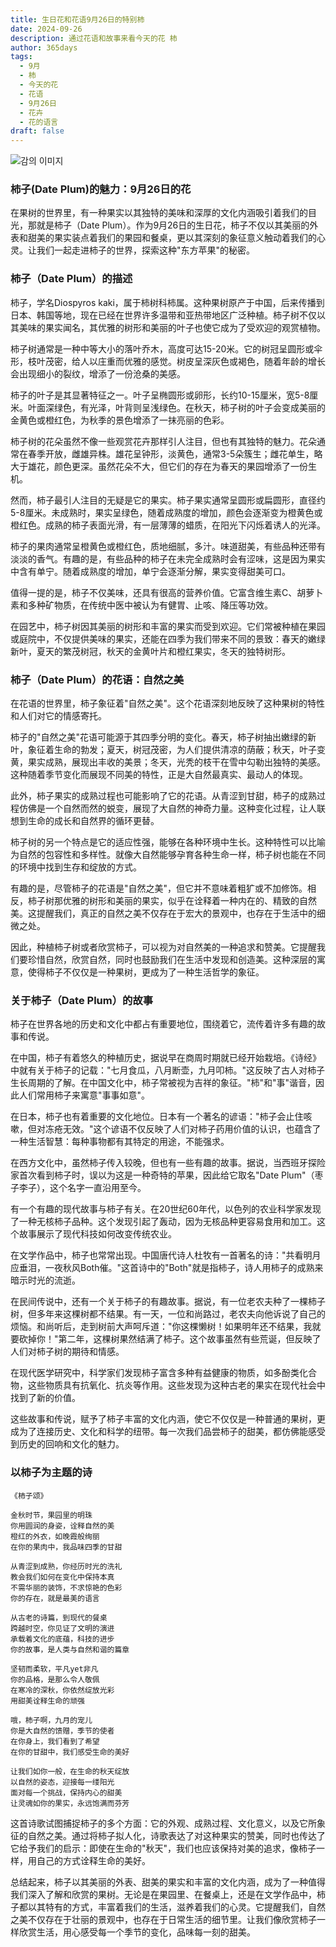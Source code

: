 ```yaml
---
title: 生日花和花语9月26日的特别柿
date: 2024-09-26
description: 通过花语和故事来看今天的花 柿
author: 365days
tags:
  - 9月
  - 柿
  - 今天的花
  - 花语
  - 9月26日
  - 花卉
  - 花的语言
draft: false
---
```




![감의 이미지](https://cdn.pixabay.com/photo/2016/07/21/12/25/gamkkot-1532393_1280.jpg#center)


### 柿子(Date Plum)的魅力：9月26日的花

在果树的世界里，有一种果实以其独特的美味和深厚的文化内涵吸引着我们的目光，那就是柿子（Date Plum）。作为9月26日的生日花，柿子不仅以其美丽的外表和甜美的果实装点着我们的果园和餐桌，更以其深刻的象征意义触动着我们的心灵。让我们一起走进柿子的世界，探索这种"东方苹果"的秘密。

### 柿子（Date Plum）的描述

柿子，学名Diospyros kaki，属于柿树科柿属。这种果树原产于中国，后来传播到日本、韩国等地，现在已经在世界许多温带和亚热带地区广泛种植。柿子树不仅以其美味的果实闻名，其优雅的树形和美丽的叶子也使它成为了受欢迎的观赏植物。

柿子树通常是一种中等大小的落叶乔木，高度可达15-20米。它的树冠呈圆形或伞形，枝叶茂密，给人以庄重而优雅的感觉。树皮呈深灰色或褐色，随着年龄的增长会出现细小的裂纹，增添了一份沧桑的美感。

柿子的叶子是其显著特征之一。叶子呈椭圆形或卵形，长约10-15厘米，宽5-8厘米。叶面深绿色，有光泽，叶背则呈浅绿色。在秋天，柿子树的叶子会变成美丽的金黄色或橙红色，为秋季的景色增添了一抹亮丽的色彩。

柿子树的花朵虽然不像一些观赏花卉那样引人注目，但也有其独特的魅力。花朵通常在春季开放，雌雄异株。雄花呈钟形，淡黄色，通常3-5朵簇生；雌花单生，略大于雄花，颜色更深。虽然花朵不大，但它们的存在为春天的果园增添了一份生机。

然而，柿子最引人注目的无疑是它的果实。柿子果实通常呈圆形或扁圆形，直径约5-8厘米。未成熟时，果实呈绿色，随着成熟度的增加，颜色会逐渐变为橙黄色或橙红色。成熟的柿子表面光滑，有一层薄薄的蜡质，在阳光下闪烁着诱人的光泽。

柿子的果肉通常呈橙黄色或橙红色，质地细腻，多汁。味道甜美，有些品种还带有淡淡的香气。有趣的是，有些品种的柿子在未完全成熟时会有涩味，这是因为果实中含有单宁。随着成熟度的增加，单宁会逐渐分解，果实变得甜美可口。

值得一提的是，柿子不仅美味，还具有很高的营养价值。它富含维生素C、胡萝卜素和多种矿物质，在传统中医中被认为有健胃、止咳、降压等功效。

在园艺中，柿子树因其美丽的树形和丰富的果实而受到欢迎。它们常被种植在果园或庭院中，不仅提供美味的果实，还能在四季为我们带来不同的景致：春天的嫩绿新叶，夏天的繁茂树冠，秋天的金黄叶片和橙红果实，冬天的独特树形。

### 柿子（Date Plum）的花语：自然之美

在花语的世界里，柿子象征着"自然之美"。这个花语深刻地反映了这种果树的特性和人们对它的情感寄托。

柿子的"自然之美"花语可能源于其四季分明的变化。春天，柿子树抽出嫩绿的新叶，象征着生命的勃发；夏天，树冠茂密，为人们提供清凉的荫蔽；秋天，叶子变黄，果实成熟，展现出丰收的美景；冬天，光秃的枝干在雪中勾勒出独特的美感。这种随着季节变化而展现不同美的特性，正是大自然最真实、最动人的体现。

此外，柿子果实的成熟过程也可能影响了它的花语。从青涩到甘甜，柿子的成熟过程仿佛是一个自然而然的蜕变，展现了大自然的神奇力量。这种变化过程，让人联想到生命的成长和自然界的循环更替。

柿子树的另一个特点是它的适应性强，能够在各种环境中生长。这种特性可以比喻为自然的包容性和多样性。就像大自然能够孕育各种生命一样，柿子树也能在不同的环境中找到生存和绽放的方式。

有趣的是，尽管柿子的花语是"自然之美"，但它并不意味着粗犷或不加修饰。相反，柿子树那优雅的树形和美丽的果实，似乎在诠释着一种内在的、精致的自然美。这提醒我们，真正的自然之美不仅存在于宏大的景观中，也存在于生活中的细微之处。

因此，种植柿子树或者欣赏柿子，可以视为对自然美的一种追求和赞美。它提醒我们要珍惜自然，欣赏自然，同时也鼓励我们在生活中发现和创造美。这种深层的寓意，使得柿子不仅仅是一种果树，更成为了一种生活哲学的象征。

### 关于柿子（Date Plum）的故事

柿子在世界各地的历史和文化中都占有重要地位，围绕着它，流传着许多有趣的故事和传说。

在中国，柿子有着悠久的种植历史，据说早在商周时期就已经开始栽培。《诗经》中就有关于柿子的记载："七月食瓜，八月断壶，九月叩柿。"这反映了古人对柿子生长周期的了解。在中国文化中，柿子常被视为吉祥的象征。"柿"和"事"谐音，因此人们常用柿子来寓意"事事如意"。

在日本，柿子也有着重要的文化地位。日本有一个著名的谚语："柿子会止住咳嗽，但对冻疮无效。"这个谚语不仅反映了人们对柿子药用价值的认识，也蕴含了一种生活智慧：每种事物都有其特定的用途，不能强求。

在西方文化中，虽然柿子传入较晚，但也有一些有趣的故事。据说，当西班牙探险家首次看到柿子时，误以为这是一种奇特的苹果，因此给它取名"Date Plum"（枣子李子），这个名字一直沿用至今。

有一个有趣的现代故事与柿子有关。在20世纪60年代，以色列的农业科学家发现了一种无核柿子品种。这个发现引起了轰动，因为无核品种更容易食用和加工。这个故事展示了现代科技如何改变传统农业。

在文学作品中，柿子也常常出现。中国唐代诗人杜牧有一首著名的诗："共看明月应垂泪，一夜秋风Both催。"这首诗中的"Both"就是指柿子，诗人用柿子的成熟来暗示时光的流逝。

在民间传说中，还有一个关于柿子的有趣故事。据说，有一位老农夫种了一棵柿子树，但多年来这棵树都不结果。有一天，一位和尚路过，老农夫向他诉说了自己的烦恼。和尚听后，走到树前大声呵斥道："你这棵懒树！如果明年还不结果，我就要砍掉你！"第二年，这棵树果然结满了柿子。这个故事虽然有些荒诞，但反映了人们对柿子树的期待和情感。

在现代医学研究中，科学家们发现柿子富含多种有益健康的物质，如多酚类化合物，这些物质具有抗氧化、抗炎等作用。这些发现为这种古老的果实在现代社会中找到了新的价值。

这些故事和传说，赋予了柿子丰富的文化内涵，使它不仅仅是一种普通的果树，更成为了连接历史、文化和科学的纽带。每一次我们品尝柿子的甜美，都仿佛能感受到历史的回响和文化的魅力。

### 以柿子为主题的诗


```
《柿子颂》

金秋时节，果园里的明珠
你用圆润的身姿，诠释自然的美
橙红的外衣，如晚霞般绚丽
在你的果肉中，我品味四季的甘甜

从青涩到成熟，你经历时光的洗礼
教会我们如何在变化中保持本真
不需华丽的装饰，不求惊艳的色彩
你的存在，就是最美的语言

从古老的诗篇，到现代的餐桌
跨越时空，你见证了文明的演进
承载着文化的底蕴，科技的进步
你的故事，是人类与自然和谐的篇章

坚韧而柔软，平凡yet非凡
你的品格，是那么令人敬佩
在寒冷的深秋，你依然绽放光彩
用甜美诠释生命的顽强

哦，柿子啊，九月的宠儿
你是大自然的馈赠，季节的使者
在你身上，我们看到了希望
在你的甘甜中，我们感受生命的美好

让我们如你一般，在生命的秋天绽放
以自然的姿态，迎接每一缕阳光
面对每一个挑战，保持内心的甜美
让灵魂如你的果实，永远饱满而芬芳
```

这首诗歌试图捕捉柿子的多个方面：它的外观、成熟过程、文化意义，以及它所象征的自然之美。通过将柿子拟人化，诗歌表达了对这种果实的赞美，同时也传达了它给予我们的启示：即使在生命的"秋天"，我们也应该保持对美的追求，像柿子一样，用自己的方式诠释生命的美好。

总结起来，柿子以其美丽的外表、甜美的果实和丰富的文化内涵，成为了一种值得我们深入了解和欣赏的果树。无论是在果园里、在餐桌上，还是在文学作品中，柿子都以其特有的方式，丰富着我们的生活，滋养着我们的心灵。它提醒我们，自然之美不仅存在于壮丽的景观中，也存在于日常生活的细节里。让我们像欣赏柿子一样欣赏生活，用心感受每一个季节的变化，品味每一刻的甜美。